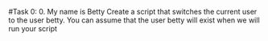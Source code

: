 #Task 0: 0. My name is Betty
Create a script that switches the current user to the user betty.
You can assume that the user betty will exist when we will run your script
